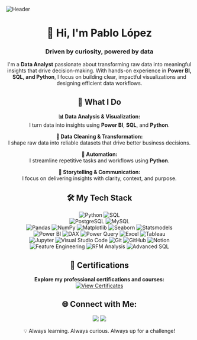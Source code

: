 ![Header](/assets/AvatarHeader.gif)

<div align="center">
  <h1>👋 Hi, I'm Pablo López</h1>
  <h3>Driven by curiosity, powered by data</h3>
</div>

<p align="center">
  I'm a <strong>Data Analyst</strong> passionate about transforming raw data into meaningful insights that drive decision-making. With hands-on experience in <strong>Power BI, SQL, and Python</strong>, I focus on building clear, impactful visualizations and designing efficient data workflows.
</p>

<div align="center">
  <h2>💼 What I Do</h2>

  <p>
    <strong>📊 Data Analysis & Visualization:</strong><br>
    I turn data into insights using <strong>Power BI</strong>, <strong>SQL</strong>, and <strong>Python</strong>.
  </p>

  <p>
    <strong>🧼 Data Cleaning & Transformation:</strong><br>
    I shape raw data into reliable datasets that drive better business decisions.
  </p>

  <p>
    <strong>🔁 Automation:</strong><br>
    I streamline repetitive tasks and workflows using <strong>Python</strong>.
  </p>

  <p>
    <strong>🎯 Storytelling & Communication:</strong><br>
    I focus on delivering insights with clarity, context, and purpose.
  </p>
</div>

<div align="center">
  <h2>🛠️ My Tech Stack</h2>

  ![Python](https://img.shields.io/badge/python-3670A0?style=for-the-badge&logo=python&logoColor=ffdd54)
  ![SQL](https://img.shields.io/badge/sql-%2307405e.svg?style=for-the-badge&logo=sqlite&logoColor=white)
  <br/>
  ![PostgreSQL](https://img.shields.io/badge/postgresql-%23316192.svg?style=for-the-badge&logo=postgresql&logoColor=white)
  ![MySQL](https://img.shields.io/badge/mysql-4479A1.svg?style=for-the-badge&logo=mysql&logoColor=white)
  <br/>
  ![Pandas](https://img.shields.io/badge/pandas-150458?style=for-the-badge&logo=pandas&logoColor=white)
  ![NumPy](https://img.shields.io/badge/numpy-%23013243.svg?style=for-the-badge&logo=numpy&logoColor=white)
  ![Matplotlib](https://img.shields.io/badge/Matplotlib-3B4D89?style=for-the-badge&logo=matplotlib&logoColor=white)
  ![Seaborn](https://img.shields.io/badge/seaborn-2D3E50?style=for-the-badge&logo=python&logoColor=white)
  ![Statsmodels](https://img.shields.io/badge/statsmodels-005C99?style=for-the-badge&logo=python&logoColor=white)
  <br/>
  ![Power BI](https://img.shields.io/badge/power_bi-F2C811?style=for-the-badge&logo=powerbi&logoColor=black)
  ![DAX](https://img.shields.io/badge/DAX-009EDC?style=for-the-badge&logo=powerbi&logoColor=white)
  ![Power Query](https://img.shields.io/badge/Power_Query-EE4C2C?style=for-the-badge&logo=powerbi&logoColor=white)
  ![Excel](https://img.shields.io/badge/excel-217346?style=for-the-badge&logo=microsoft-excel&logoColor=white)
  ![Tableau](https://img.shields.io/badge/tableau-E97627?style=for-the-badge&logo=tableau&logoColor=white)
  <br/>
  ![Jupyter](https://img.shields.io/badge/Jupyter-F37626.svg?style=for-the-badge&logo=Jupyter&logoColor=white)
  ![Visual Studio Code](https://img.shields.io/badge/vscode-007ACC?style=for-the-badge&logo=visual-studio-code&logoColor=white)
  ![Git](https://img.shields.io/badge/git-%23F05033.svg?style=for-the-badge&logo=git&logoColor=white)
  ![GitHub](https://img.shields.io/badge/github-%23121011.svg?style=for-the-badge&logo=github&logoColor=white)
  ![Notion](https://img.shields.io/badge/notion-%23000000.svg?style=for-the-badge&logo=notion&logoColor=white)
  <br/>
  ![Feature Engineering](https://img.shields.io/badge/feature--engineering-8B5CF6?style=for-the-badge&logo=python&logoColor=white)
  ![RFM Analysis](https://img.shields.io/badge/RFM--analysis-10B981?style=for-the-badge&logo=python&logoColor=white)
  ![Advanced SQL](https://img.shields.io/badge/advanced--sql-6366F1?style=for-the-badge&logo=sqlite&logoColor=white)
</div>

<div align="center">
  <h2>📜 Certifications</h2>
  
  <p>
    <strong>Explore my professional certifications and courses:</strong>
    <br>
    <a href="https://github.com/PogloLopez/PogloLopez/blob/main/CERTIFICATES.md">
      <img src="https://img.shields.io/badge/View_Certificates-218BFF?style=for-the-badge&logo=github&logoColor=white" alt="View Certificates">
    </a>
  </p>
</div>

<div align="center">
  <h2>🌐 Connect with Me:</h2>
  <a href="https://linkedin.com/in/pablo-a-lopez-s"><img src="https://img.shields.io/badge/LinkedIn-%230077B5.svg?logo=linkedin&logoColor=white"></a>
  <a href="mailto:poglolopez@gmail.com"><img src="https://img.shields.io/badge/Email-D14836?logo=gmail&logoColor=white"></a>
</div>

<p align="center">
  💡 Always learning. Always curious. Always up for a challenge!
</p>
